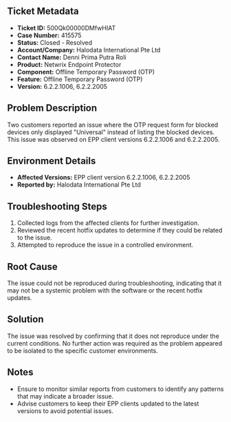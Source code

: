 ## Ticket Metadata
- **Ticket ID:** 500Qk00000DMfwHIAT
- **Case Number:** 415575
- **Status:** Closed - Resolved
- **Account/Company:** Halodata International Pte Ltd
- **Contact Name:** Denni Prima Putra Roli
- **Product:** Netwrix Endpoint Protector
- **Component:** Offline Temporary Password (OTP)
- **Feature:** Offline Temporary Password (OTP)
- **Version:** 6.2.2.1006, 6.2.2.2005

## Problem Description
Two customers reported an issue where the OTP request form for blocked devices only displayed "Universal" instead of listing the blocked devices. This issue was observed on EPP client versions 6.2.2.1006 and 6.2.2.2005.

## Environment Details
- **Affected Versions:** EPP client version 6.2.2.1006, 6.2.2.2005
- **Reported by:** Halodata International Pte Ltd

## Troubleshooting Steps
1. Collected logs from the affected clients for further investigation.
2. Reviewed the recent hotfix updates to determine if they could be related to the issue.
3. Attempted to reproduce the issue in a controlled environment.

## Root Cause
The issue could not be reproduced during troubleshooting, indicating that it may not be a systemic problem with the software or the recent hotfix updates.

## Solution
The issue was resolved by confirming that it does not reproduce under the current conditions. No further action was required as the problem appeared to be isolated to the specific customer environments.

## Notes
- Ensure to monitor similar reports from customers to identify any patterns that may indicate a broader issue.
- Advise customers to keep their EPP clients updated to the latest versions to avoid potential issues.